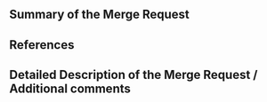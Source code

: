 <!-- Enter a brief description/summary of your MR here. What does it fix/what does it change/how was it tested (even manually, if necessary)? -->
## Summary of the Merge Request

<!-- Other than the issue solved, is this relevant to any other issues/existing MRs? --> 
## References

<!-- Provide a more detailed description of the MR, other things fixed or any additional comments/features here -->
## Detailed Description of the Merge Request / Additional comments
